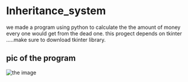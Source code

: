 # Inheritance_system
we made a program using python to calculate the the amount of money every one would get from the dead one.
this progect depends on tkinter .....make sure to download tkinter library.
## pic of the program
<img
  src="F:D:\python files\mawarith\inheritance system\Captureaa.JPG"
  alt="the image"
  title="Optional title"
  style="display: inline-block; margin: 0 auto; max-width: 300px">
